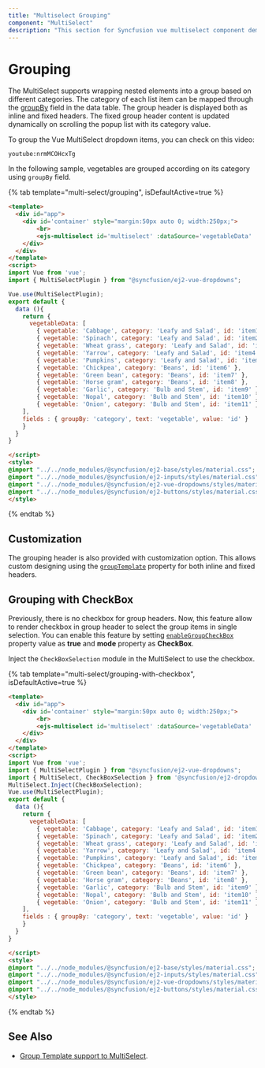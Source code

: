 ```yaml
---
title: "Multiselect Grouping"
component: "MultiSelect"
description: "This section for Syncfusion vue multiselect component demonstrates the grouping of suggestions based on different categories with individual header."
---
```


# Grouping

The MultiSelect supports wrapping nested elements into a group based on different categories. The category
of each list item can be mapped through the [groupBy](../api/multi-select/#fields) field in
the data table. The group header is displayed both as inline and fixed headers. The fixed group header content
is updated dynamically on scrolling the popup list with its category value.

To group the Vue MultiSelect dropdown items, you can check on this video:

`youtube:nrmMCOHcxTg`

In the following sample, vegetables are grouped according on its category using `groupBy` field.

{% tab template="multi-select/grouping", isDefaultActive=true %}

```html
<template>
  <div id="app">
    <div id='container' style="margin:50px auto 0; width:250px;">
        <br>
        <ejs-multiselect id='multiselect' :dataSource='vegetableData' :fields='fields' popupHeight="200px" placeholder="Select a vegetable"></ejs-multiselect>
    </div>
  </div>
</template>
<script>
import Vue from 'vue';
import { MultiSelectPlugin } from "@syncfusion/ej2-vue-dropdowns";

Vue.use(MultiSelectPlugin);
export default {
  data (){
    return {
      vegetableData: [
        { vegetable: 'Cabbage', category: 'Leafy and Salad', id: 'item1' },
        { vegetable: 'Spinach', category: 'Leafy and Salad', id: 'item2' },
        { vegetable: 'Wheat grass', category: 'Leafy and Salad', id: 'item3' },
        { vegetable: 'Yarrow', category: 'Leafy and Salad', id: 'item4' },
        { vegetable: 'Pumpkins', category: 'Leafy and Salad', id: 'item5' },
        { vegetable: 'Chickpea', category: 'Beans', id: 'item6' },
        { vegetable: 'Green bean', category: 'Beans', id: 'item7' },
        { vegetable: 'Horse gram', category: 'Beans', id: 'item8' },
        { vegetable: 'Garlic', category: 'Bulb and Stem', id: 'item9' },
        { vegetable: 'Nopal', category: 'Bulb and Stem', id: 'item10' },
        { vegetable: 'Onion', category: 'Bulb and Stem', id: 'item11' }
    ],
    fields : { groupBy: 'category', text: 'vegetable', value: 'id' }
    }
  }
}

</script>
<style>
@import "../../node_modules/@syncfusion/ej2-base/styles/material.css";
@import "../../node_modules/@syncfusion/ej2-inputs/styles/material.css";
@import "../../node_modules/@syncfusion/ej2-vue-dropdowns/styles/material.css";
@import "../../node_modules/@syncfusion/ej2-buttons/styles/material.css";
</style>
```

{% endtab %}

## Customization

The grouping header is also provided with customization option. This allows custom designing using the [`groupTemplate`](../api/multi-select/#grouptemplate) property for
both inline and fixed headers.

## Grouping with CheckBox

Previously, there is no checkbox for group headers. Now, this feature allow to render checkbox in group header to select the group items in single selection. You can enable this feature by setting [`enableGroupCheckBox`](../api/multi-select/#enablegroupcheckbox) property value as **true** and **mode** property as **CheckBox**.

Inject the `CheckBoxSelection` module in the MultiSelect to use the checkbox.

{% tab template="multi-select/grouping-with-checkbox", isDefaultActive=true %}

```html
<template>
  <div id="app">
    <div id='container' style="margin:50px auto 0; width:250px;">
        <br>
        <ejs-multiselect id='multiselect' :dataSource='vegetableData' :fields='fields' popupHeight="200px" mode="CheckBox" enableGroupCheckBox="true" allowFiltering="true" filterBarPlaceholder="Search Vegetables" showSelectAll="true" placeholder="Select vegetables"></ejs-multiselect>
    </div>
  </div>
</template>
<script>
import Vue from 'vue';
import { MultiSelectPlugin } from "@syncfusion/ej2-vue-dropdowns";
import { MultiSelect, CheckBoxSelection } from '@syncfusion/ej2-dropdowns';
MultiSelect.Inject(CheckBoxSelection);
Vue.use(MultiSelectPlugin);
export default {
  data (){
    return {
      vegetableData: [
        { vegetable: 'Cabbage', category: 'Leafy and Salad', id: 'item1' },
        { vegetable: 'Spinach', category: 'Leafy and Salad', id: 'item2' },
        { vegetable: 'Wheat grass', category: 'Leafy and Salad', id: 'item3' },
        { vegetable: 'Yarrow', category: 'Leafy and Salad', id: 'item4' },
        { vegetable: 'Pumpkins', category: 'Leafy and Salad', id: 'item5' },
        { vegetable: 'Chickpea', category: 'Beans', id: 'item6' },
        { vegetable: 'Green bean', category: 'Beans', id: 'item7' },
        { vegetable: 'Horse gram', category: 'Beans', id: 'item8' },
        { vegetable: 'Garlic', category: 'Bulb and Stem', id: 'item9' },
        { vegetable: 'Nopal', category: 'Bulb and Stem', id: 'item10' },
        { vegetable: 'Onion', category: 'Bulb and Stem', id: 'item11' }
    ],
    fields : { groupBy: 'category', text: 'vegetable', value: 'id' }
    }
  }
}

</script>
<style>
@import "../../node_modules/@syncfusion/ej2-base/styles/material.css";
@import "../../node_modules/@syncfusion/ej2-inputs/styles/material.css";
@import "../../node_modules/@syncfusion/ej2-vue-dropdowns/styles/material.css";
@import "../../node_modules/@syncfusion/ej2-buttons/styles/material.css";
</style>
```

{% endtab %}

## See Also

* [Group Template support to MultiSelect](./templates#group-template).